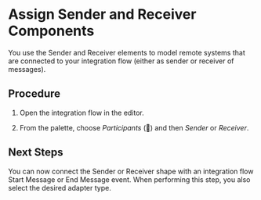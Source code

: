 <!-- loiof0eb056bbce440459966dfcd15e8dc70 -->

<link rel="stylesheet" type="text/css" href="../css/sap-icons.css"/>

# Assign Sender and Receiver Components

You use the Sender and Receiver elements to model remote systems that are connected to your integration flow \(either as sender or receiver of messages\).



## Procedure

1.  Open the integration flow in the editor.

2.  From the palette, choose *Participants* \(<span class="SAP-icons"></span>\) and then *Sender* or *Receiver*.




<a name="loiof0eb056bbce440459966dfcd15e8dc70__postreq_t2f_jf4_d4b"/>

## Next Steps

You can now connect the Sender or Receiver shape with an integration flow Start Message or End Message event. When performing this step, you also select the desired adapter type.

